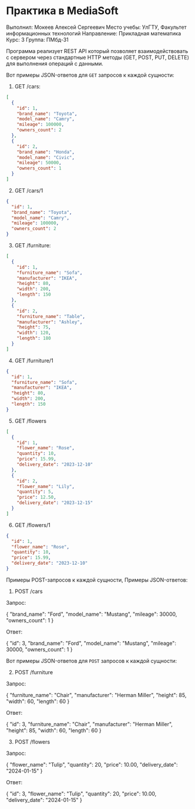 # Практика в MediaSoft

Выполнил: Мокеев Алексей Сергеевич 
Место учебы: УлГТУ, Факультет информационных технологий 
Направление: Прикладная математика
Курс: 3
Группа: ПМбд-31 

Программа реализует REST API который позволяет взаимодействовать с сервером через стандартные HTTP методы (GET, POST, PUT, DELETE) для выполнения операций с данными.

Вот примеры JSON-ответов для `GET` запросов к каждой сущности:

1. GET /cars:
```json
[
  {
    "id": 1,
    "brand_name": "Toyota",
    "model_name": "Camry",
    "mileage": 100000,
    "owners_count": 2
  },
  {
    "id": 2,
    "brand_name": "Honda",
    "model_name": "Civic",
    "mileage": 50000,
    "owners_count": 1
  }
]
```


2. GET /cars/1
```json
{
  "id": 1,
  "brand_name": "Toyota",
  "model_name": "Camry",
  "mileage": 100000,
  "owners_count": 2
}
```

3. GET /furniture:
```json
[
  {
    "id": 1,
    "furniture_name": "Sofa",
    "manufacturer": "IKEA",
    "height": 80,
    "width": 200,
    "length": 150
  },
  {
    "id": 2,
    "furniture_name": "Table",
    "manufacturer": "Ashley",
    "height": 75,
    "width": 120,
    "length": 180
  }
]
```
4. GET /furniture/1
```json
{
  "id": 1,
  "furniture_name": "Sofa",
  "manufacturer": "IKEA",
  "height": 80,
  "width": 200,
  "length": 150
}
```

5. GET /flowers
```json
[
  {
    "id": 1,
    "flower_name": "Rose",
    "quantity": 10,
    "price": 15.99,
    "delivery_date": "2023-12-10"
  },
  {
    "id": 2,
    "flower_name": "Lily",
    "quantity": 5,
    "price": 12.50,
    "delivery_date": "2023-12-15"
  }
]
```

6. GET /flowers/1
```json
{
  "id": 1,
  "flower_name": "Rose",
  "quantity": 10,
  "price": 15.99,
  "delivery_date": "2023-12-10"
}
```
Примеры POST-запросов к каждой сущности, Примеры JSON-ответов:

1. POST /cars

Запрос:

{
  "brand_name": "Ford",
  "model_name": "Mustang",
  "mileage": 30000,
  "owners_count": 1
}


Ответ:

{
  "id": 3,
  "brand_name": "Ford",
  "model_name": "Mustang",
  "mileage": 30000,
  "owners_count": 1
}

Вот примеры JSON-ответов для `POST` запросов к каждой сущности:

2. POST /furniture

Запрос:

{
  "furniture_name": "Chair",
  "manufacturer": "Herman Miller",
  "height": 85,
  "width": 60,
  "length": 60
}


Ответ:

{
  "id": 3,
  "furniture_name": "Chair",
  "manufacturer": "Herman Miller",
  "height": 85,
  "width": 60,
  "length": 60
}


3. POST /flowers

Запрос:

{
  "flower_name": "Tulip",
  "quantity": 20,
  "price": 10.00,
  "delivery_date": "2024-01-15"
}


Ответ:

{
  "id": 3,
  "flower_name": "Tulip",
  "quantity": 20,
  "price": 10.00,
  "delivery_date": "2024-01-15"
}


